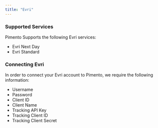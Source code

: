 ```yaml
---
title: "Evri"
---
```


### Supported Services

Pimento Supports the following Evri services:

- Evri Next Day
- Evri Standard

### Connecting Evri

In order to connect your Evri account to Pimento, we require the following information:

- Username
- Password
- Client ID
- Client Name
- Tracking API Key
- Tracking Client ID
- Tracking Client Secret
